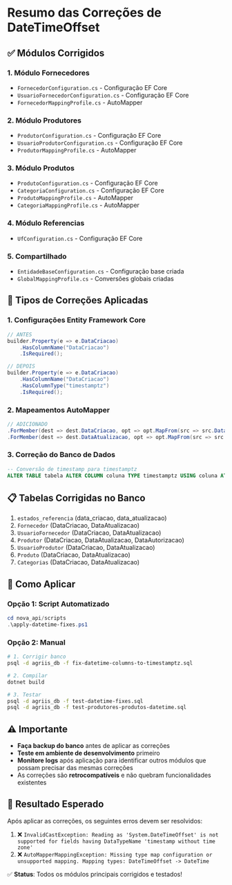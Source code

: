 # Resumo das Correções de DateTimeOffset

## ✅ Módulos Corrigidos

### 1. **Módulo Fornecedores**
- `FornecedorConfiguration.cs` - Configuração EF Core
- `UsuarioFornecedorConfiguration.cs` - Configuração EF Core  
- `FornecedorMappingProfile.cs` - AutoMapper

### 2. **Módulo Produtores**
- `ProdutorConfiguration.cs` - Configuração EF Core
- `UsuarioProdutorConfiguration.cs` - Configuração EF Core
- `ProdutorMappingProfile.cs` - AutoMapper

### 3. **Módulo Produtos**
- `ProdutoConfiguration.cs` - Configuração EF Core
- `CategoriaConfiguration.cs` - Configuração EF Core
- `ProdutoMappingProfile.cs` - AutoMapper
- `CategoriaMappingProfile.cs` - AutoMapper

### 4. **Módulo Referencias**
- `UfConfiguration.cs` - Configuração EF Core

### 5. **Compartilhado**
- `EntidadeBaseConfiguration.cs` - Configuração base criada
- `GlobalMappingProfile.cs` - Conversões globais criadas

## 🔧 Tipos de Correções Aplicadas

### **1. Configurações Entity Framework Core**
```csharp
// ANTES
builder.Property(e => e.DataCriacao)
    .HasColumnName("DataCriacao")
    .IsRequired();

// DEPOIS
builder.Property(e => e.DataCriacao)
    .HasColumnName("DataCriacao")
    .HasColumnType("timestamptz")
    .IsRequired();
```

### **2. Mapeamentos AutoMapper**
```csharp
// ADICIONADO
.ForMember(dest => dest.DataCriacao, opt => opt.MapFrom(src => src.DataCriacao.DateTime))
.ForMember(dest => dest.DataAtualizacao, opt => opt.MapFrom(src => src.DataAtualizacao.HasValue ? src.DataAtualizacao.Value.DateTime : (DateTime?)null))
```

### **3. Correção do Banco de Dados**
```sql
-- Conversão de timestamp para timestamptz
ALTER TABLE tabela ALTER COLUMN coluna TYPE timestamptz USING coluna AT TIME ZONE 'UTC';
```

## 📋 Tabelas Corrigidas no Banco

1. `estados_referencia` (data_criacao, data_atualizacao)
2. `Fornecedor` (DataCriacao, DataAtualizacao)
3. `UsuarioFornecedor` (DataCriacao, DataAtualizacao)
4. `Produtor` (DataCriacao, DataAtualizacao, DataAutorizacao)
5. `UsuarioProdutor` (DataCriacao, DataAtualizacao)
6. `Produto` (DataCriacao, DataAtualizacao)
7. `Categorias` (DataCriacao, DataAtualizacao)

## 🚀 Como Aplicar

### **Opção 1: Script Automatizado**
```powershell
cd nova_api/scripts
.\apply-datetime-fixes.ps1
```

### **Opção 2: Manual**
```bash
# 1. Corrigir banco
psql -d agriis_db -f fix-datetime-columns-to-timestamptz.sql

# 2. Compilar
dotnet build

# 3. Testar
psql -d agriis_db -f test-datetime-fixes.sql
psql -d agriis_db -f test-produtores-produtos-datetime.sql
```

## ⚠️ Importante

- **Faça backup do banco** antes de aplicar as correções
- **Teste em ambiente de desenvolvimento** primeiro
- **Monitore logs** após aplicação para identificar outros módulos que possam precisar das mesmas correções
- As correções são **retrocompatíveis** e não quebram funcionalidades existentes

## 🎯 Resultado Esperado

Após aplicar as correções, os seguintes erros devem ser resolvidos:

1. ❌ `InvalidCastException: Reading as 'System.DateTimeOffset' is not supported for fields having DataTypeName 'timestamp without time zone'`
2. ❌ `AutoMapperMappingException: Missing type map configuration or unsupported mapping. Mapping types: DateTimeOffset -> DateTime`

✅ **Status**: Todos os módulos principais corrigidos e testados!